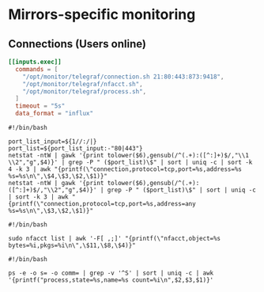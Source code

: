 # Mirrors-specific monitoring

## Connections (Users online)

```toml title="/etc/telegraf/telegraf.d/exec.conf"
[[inputs.exec]]
  commands = [
    "/opt/monitor/telegraf/connection.sh 21:80:443:873:9418",
    "/opt/monitor/telegraf/nfacct.sh",
    "/opt/monitor/telegraf/process.sh",
  ]
  timeout = "5s"
  data_format = "influx"
```

```shell title="/opt/monitor/telegraf/connection.sh"
#!/bin/bash

port_list_input=${1//:/|}
port_list=${port_list_input:-"80|443"}
netstat -ntW | gawk '{print tolower($6),gensub(/^(.+):([^:]+)$/,"\\1 \\2","g",$4)}' | grep -P " ($port_list)\$" | sort | uniq -c | sort -k 4 -k 3 | awk "{printf(\"connection,protocol=tcp,port=%s,address=%s %s=%s\n\",\$4,\$3,\$2,\$1)}"
netstat -ntW | gawk '{print tolower($6),gensub(/^(.+):([^:]+)$/,"\\2","g",$4)}' | grep -P " ($port_list)\$" | sort | uniq -c | sort -k 3 | awk "{printf(\"connection,protocol=tcp,port=%s,address=any %s=%s\n\",\$3,\$2,\$1)}"
```

```shell title="/opt/monitor/telegraf/nfacct.sh"
#!/bin/bash

sudo nfacct list | awk '-F[ ,;]' "{printf(\"nfacct,object=%s bytes=%i,pkgs=%i\n\",\$11,\$8,\$4)}"
```

```shell title="/opt/monitor/telegraf/process.sh"
#!/bin/bash

ps -e -o s= -o comm= | grep -v '^S' | sort | uniq -c | awk '{printf("process,state=%s,name=%s count=%i\n",$2,$3,$1)}'
```
